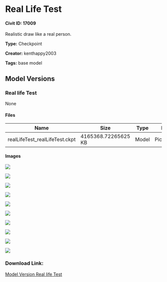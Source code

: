 # Real Life Test

#### Civit ID: 17009

<p>Realistic draw like a real person.</p>

**Type:** Checkpoint

**Creator:** kenthappy2003

**Tags:** base model

## Model Versions

### Real life Test

None

#### Files

| Name | Size | Type | Format | Download Url | AutoV1 | AutoV2 | SHA256 | CRC32 | BLAKE3 |
| --- | --- | --- | --- | --- | --- | --- | --- | --- | --- |
| realLifeTest_realLifeTest.ckpt | 4165368.72265625 KB | Model | PickleTensor | https://civitai.com/api/download/models/20091 | FB6F3D4D | D6347268CC | D6347268CCD8D7F01D93F05ACC1CDAD6C4F864F6DEDB5FAF4FB96A093E66D93B | 340171AA | E0631D83EC82D475CDA34B8EF1B3D65B7003FF8EFAE6D3287C3BD627C84DE3E4 |

#### Images

<p><img src="https://image.civitai.com/xG1nkqKTMzGDvpLrqFT7WA/ef0e4238-7881-4c63-ba8e-9cb28151cf00/width=450/212389.jpeg" /></p>

<p><img src="https://image.civitai.com/xG1nkqKTMzGDvpLrqFT7WA/4776ba16-a44d-4ee7-4d0d-6b1c807e0700/width=450/212388.jpeg" /></p>

<p><img src="https://image.civitai.com/xG1nkqKTMzGDvpLrqFT7WA/386b64a8-e8b3-433e-45f5-1710727eb800/width=450/212387.jpeg" /></p>

<p><img src="https://image.civitai.com/xG1nkqKTMzGDvpLrqFT7WA/bba58a19-5dfd-4f32-3884-6c9ed325a400/width=450/212386.jpeg" /></p>

<p><img src="https://image.civitai.com/xG1nkqKTMzGDvpLrqFT7WA/41c4f3f1-f827-4f5b-9524-faabb624be00/width=450/212385.jpeg" /></p>

<p><img src="https://image.civitai.com/xG1nkqKTMzGDvpLrqFT7WA/9d56f33f-ce0d-4c40-4fce-71486b8eca00/width=450/212384.jpeg" /></p>

<p><img src="https://image.civitai.com/xG1nkqKTMzGDvpLrqFT7WA/944f91a3-f143-4793-79c3-694a3ad8c200/width=450/212383.jpeg" /></p>

<p><img src="https://image.civitai.com/xG1nkqKTMzGDvpLrqFT7WA/6d841a28-f298-4eb8-a681-3327ecc7c800/width=450/212382.jpeg" /></p>

<p><img src="https://image.civitai.com/xG1nkqKTMzGDvpLrqFT7WA/359f2104-abbc-4669-6ac8-74c80203c600/width=450/212381.jpeg" /></p>

<p><img src="https://image.civitai.com/xG1nkqKTMzGDvpLrqFT7WA/52974ea9-c80e-49d9-0605-98c8232d6200/width=450/212380.jpeg" /></p>

### Download Link:

[Model Version Real life Test](https://civitai.com/api/download/models/20091)

